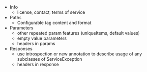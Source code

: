 - Info
  - license, contact, terms of service
- Paths
  - Configurable tag content and format
- Parameters
  - other repeated param features (uniqueItems, default values)
  - empty value parameters
  - headers in params
- Responses
  - use introspection or new annotation to describe usage of any subclasses of ServiceException
  - headers in response